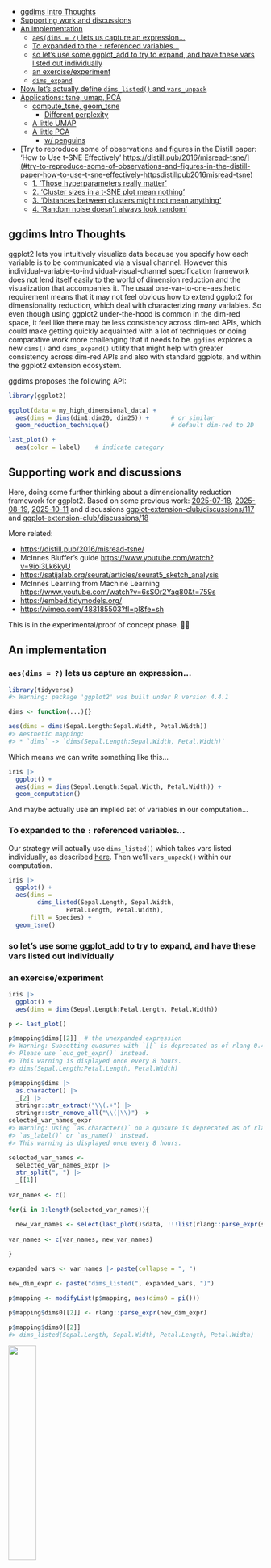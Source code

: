 
- [ggdims Intro Thoughts](#ggdims-intro-thoughts)
- [Supporting work and discussions](#supporting-work-and-discussions)
- [An implementation](#an-implementation)
  - [`aes(dims = ?)` lets us capture an
    expression…](#aesdims---lets-us-capture-an-expression)
  - [To expanded to the `:` referenced
    variables…](#to-expanded-to-the--referenced-variables)
  - [so let’s use some ggplot_add to try to expand, and have these vars
    listed out
    individually](#so-lets-use-some-ggplot_add-to-try-to-expand-and-have-these-vars-listed-out-individually)
  - [an exercise/experiment](#an-exerciseexperiment)
  - [`dims_expand`](#dims_expand)
- [Now let’s actually define `dims_listed()` and
  `vars_unpack`](#now-lets-actually-define-dims_listed-and-vars_unpack)
- [Applications: tsne, umap, PCA](#applications-tsne-umap-pca)
  - [compute_tsne, geom_tsne](#compute_tsne-geom_tsne)
    - [Different perplexity](#different-perplexity)
  - [A little UMAP](#a-little-umap)
  - [A little PCA](#a-little-pca)
    - [w/ penguins](#w-penguins)
- [Try to reproduce some of observations and figures in the Distill
  paper: ‘How to Use t-SNE Effectively’
  https://distill.pub/2016/misread-tsne/](#try-to-reproduce-some-of-observations-and-figures-in-the-distill-paper-how-to-use-t-sne-effectively-httpsdistillpub2016misread-tsne)
  - [1. ‘Those hyperparameters really
    matter’](#1-those-hyperparameters-really-matter)
  - [2. ‘Cluster sizes in a t-SNE plot mean
    nothing’](#2-cluster-sizes-in-a-t-sne-plot-mean-nothing)
  - [3. ‘Distances between clusters might not mean
    anything’](#3-distances-between-clusters-might-not-mean-anything)
  - [4. ‘Random noise doesn’t always look
    random’](#4-random-noise-doesnt-always-look-random)

<!-- README.md is generated from README.Rmd. Please edit that file -->
<!-- badges: start -->
<!-- badges: end -->

## ggdims Intro Thoughts

ggplot2 lets you intuitively visualize data because you specify how each
variable is to be communicated via a visual channel. However this
individual-variable-to-individual-visual-channel specification framework
does not lend itself easily to the world of dimension reduction and the
visualization that accompanies it. The usual one-var-to-one-aesthetic
requirement means that it may not feel obvious how to extend ggplot2 for
dimensionality reduction, which deal with characterizing *many*
variables. So even though using ggplot2 under-the-hood is common in the
dim-red space, it feel like there may be less consistency across dim-red
APIs, which could make getting quickly acquainted with a lot of
techniques or doing comparative work more challenging that it needs to
be. `ggdims` explores a new `dims()` and `dims_expand()` utility that
might help with greater consistency across dim-red APIs and also with
standard ggplots, and within the ggplot2 extension ecosystem.

ggdims proposes the following API:

``` r
library(ggplot2)

ggplot(data = my_high_dimensional_data) + 
  aes(dims = dims(dim1:dim20, dim25)) +      # or similar
  geom_reduction_technique()                 # default dim-red to 2D

last_plot() + 
  aes(color = label)    # indicate category
```

## Supporting work and discussions

Here, doing some further thinking about a dimensionality reduction
framework for ggplot2. Based on some previous work:
[2025-07-18](https://evamaerey.github.io/mytidytuesday/2025-07-18-seurat_tsne_plot/seurat_tsne_plot.html),
[2025-08-19](https://evamaerey.github.io/mytidytuesday/2025-08-19-umap/umap.html),
[2025-10-11](https://evamaerey.github.io/mytidytuesday/2025-10-11-ggdims/ggdims.html)
and discussions
[ggplot-extension-club/discussions/117](https://github.com/ggplot2-extenders/ggplot-extension-club/discussions/117#discussioncomment-14565426)
and
[ggplot-extension-club/discussions/18](https://github.com/ggplot2-extenders/ggplot-extension-club/discussions/18#discussioncomment-13850709)

More related:

- <https://distill.pub/2016/misread-tsne/>
- McInnes Bluffer’s guide <https://www.youtube.com/watch?v=9iol3Lk6kyU>
- <https://satijalab.org/seurat/articles/seurat5_sketch_analysis>
- McInnes Learning from Machine Learning
  <https://www.youtube.com/watch?v=6sSOr2Yaq80&t=759s>
- <https://embed.tidymodels.org/>
- <https://vimeo.com/483185503?fl=pl&fe=sh>

This is in the experimental/proof of concept phase. 🤔🚧

## An implementation

### `aes(dims = ?)` lets us capture an expression…

``` r
library(tidyverse)
#> Warning: package 'ggplot2' was built under R version 4.4.1

dims <- function(...){}

aes(dims = dims(Sepal.Length:Sepal.Width, Petal.Width))
#> Aesthetic mapping: 
#> * `dims` -> `dims(Sepal.Length:Sepal.Width, Petal.Width)`
```

Which means we can write something like this…

``` r
iris |> 
  ggplot() + 
  aes(dims = dims(Sepal.Length:Sepal.Width, Petal.Width)) + 
  geom_computation()
```

And maybe actually use an implied set of variables in our computation…

### To expanded to the `:` referenced variables…

Our strategy will actually use `dims_listed()` which takes vars listed
individually, as described
[here](https://github.com/ggplot2-extenders/ggplot-extension-club/discussions/18#discussioncomment-10219152).
Then we’ll `vars_unpack()` within our computation.

``` r
iris |> 
  ggplot() + 
  aes(dims = 
        dims_listed(Sepal.Length, Sepal.Width, 
                Petal.Length, Petal.Width),
      fill = Species) +
  geom_tsne()
```

### so let’s use some ggplot_add to try to expand, and have these vars listed out individually

### an exercise/experiment

``` r
iris |> 
  ggplot() + 
  aes(dims = dims(Sepal.Length:Petal.Length, Petal.Width))

p <- last_plot()

p$mapping$dims[[2]]  # the unexpanded expression
#> Warning: Subsetting quosures with `[[` is deprecated as of rlang 0.4.0
#> Please use `quo_get_expr()` instead.
#> This warning is displayed once every 8 hours.
#> dims(Sepal.Length:Petal.Length, Petal.Width)

p$mapping$dims |> 
  as.character() |> 
  _[2] |> 
  stringr::str_extract("\\(.+") |> 
  stringr::str_remove_all("\\(|\\)") -> 
selected_var_names_expr
#> Warning: Using `as.character()` on a quosure is deprecated as of rlang 0.3.0. Please use
#> `as_label()` or `as_name()` instead.
#> This warning is displayed once every 8 hours.

selected_var_names <- 
  selected_var_names_expr |> 
  str_split(", ") |> 
  _[[1]]
  
var_names <- c()

for(i in 1:length(selected_var_names)){

  new_var_names <- select(last_plot()$data, !!!list(rlang::parse_expr(selected_var_names[i]))) |> names()
  
var_names <- c(var_names, new_var_names)
  
}

expanded_vars <- var_names |> paste(collapse = ", ") 

new_dim_expr <- paste("dims_listed(", expanded_vars, ")")

p$mapping <- modifyList(p$mapping, aes(dims0 = pi()))

p$mapping$dims0[[2]] <- rlang::parse_expr(new_dim_expr)

p$mapping$dims0[[2]]
#> dims_listed(Sepal.Length, Sepal.Width, Petal.Length, Petal.Width)
```

<img src="README_files/figure-gfm/unnamed-chunk-6-1.png" width="33%" />

### `dims_expand`

``` r
#' @export
dims_expand <- function() {

  structure(
    list(
      # data_spec = data,
         # vars_spec = rlang::enquo(vars)
         ), 
    class = "dims_expand"
    )

}

#' @import ggplot2
#' @importFrom ggplot2 ggplot_add
#' @export
ggplot_add.dims_expand <- function(object, plot, object_name) {
  
plot$mapping$dims |> 
  as.character() |> 
  _[2] |> 
  stringr::str_extract("\\(.+") |> 
  stringr::str_remove_all("\\(|\\)") -> 
selected_var_names_expr

selected_var_names <- 
  selected_var_names_expr |> 
  str_split(", ") |> 
  _[[1]]
  
var_names <- c()

for(i in 1:length(selected_var_names)){

  new_var_names <- select(plot$data, !!!list(rlang::parse_expr(selected_var_names[i]))) |> names()
  
var_names <- c(var_names, new_var_names)
  
}

expanded_vars <- var_names |> paste(collapse = ", ") 

new_dim_expr <- paste("dims_listed(", expanded_vars, ")")

plot$mapping$dims[[2]] <- rlang::parse_expr(new_dim_expr)

plot

}
```

</details>

``` r
p <- iris |> 
  ggplot() + 
  aes(dims = dims(Sepal.Length:Petal.Length, Petal.Width)) + 
  dims_expand()

p$mapping
#> Aesthetic mapping: 
#> * `dims` -> `dims_listed(Sepal.Length, Sepal.Width, Petal.Length, Petal.Width)`
```

## Now let’s actually define `dims_listed()` and `vars_unpack`

``` r
dims_listed <- function(...) {
  
  varnames <- as.character(ensyms(...))
  vars <- list(...)
  listvec <- asplit(do.call(cbind, vars), 1)
  structure(listvec, varnames = varnames)

  }

vars_unpack <- function(x) {
  pca_vars <- x
  df <- do.call(rbind, pca_vars)
  colnames(df) <- attr(pca_vars, "varnames")
  as.data.frame(df)
  
}
```

# Applications: tsne, umap, PCA

## compute_tsne, geom_tsne

<details>

``` r
# utility uses data with the required aes 'dims'
data_vars_unpack <- function(data){

# identify duplicates just based on tsne data
data |>
  select(dims) |>
  mutate(vars_unpack(dims)) |>
  select(-dims)

}
```

``` r
# compute_tsne0 allows individually listed variables that are all of the same type
compute_tsne0 <- function(data, scales, perplexity = 20){
  
data_for_reduction <- data_vars_unpack(data)

dups <- data_for_reduction |>
   duplicated()

clean_data <- data_for_reduction |>
    bind_cols(data) |>
     _[!dups,] |> 
  remove_missing()

set.seed(1345)
clean_data |>
  _[names(data_for_reduction)] |>
  as.matrix() |>
  Rtsne::Rtsne(perplexity = perplexity) |>
  _$Y |>
  as_tibble() |>
 rename(x = V1, y = V2) |>
 bind_cols(clean_data)

}


iris |> 
  mutate(dims = dims_listed(Sepal.Length, Sepal.Width, 
                Petal.Length, Petal.Width)) |>
  select(dims) |>
  compute_tsne0()
#> Warning: The `x` argument of `as_tibble.matrix()` must have unique column names if
#> `.name_repair` is omitted as of tibble 2.0.0.
#> ℹ Using compatibility `.name_repair`.
#> This warning is displayed once every 8 hours.
#> Call `lifecycle::last_lifecycle_warnings()` to see where this warning was
#> generated.
#> # A tibble: 149 × 7
#>         x     y Sepal.Length Sepal.Width Petal.Length Petal.Width dims      
#>     <dbl> <dbl>        <dbl>       <dbl>        <dbl>       <dbl> <list[1d]>
#>  1 -10.3  -19.3          5.1         3.5          1.4         0.2 <dbl [4]> 
#>  2 -11.2  -15.4          4.9         3            1.4         0.2 <dbl [4]> 
#>  3  -9.61 -14.7          4.7         3.2          1.3         0.2 <dbl [4]> 
#>  4 -10.1  -14.5          4.6         3.1          1.5         0.2 <dbl [4]> 
#>  5  -9.57 -19.5          5           3.6          1.4         0.2 <dbl [4]> 
#>  6  -9.59 -22.1          5.4         3.9          1.7         0.4 <dbl [4]> 
#>  7  -8.80 -14.9          4.6         3.4          1.4         0.3 <dbl [4]> 
#>  8  -9.98 -18.2          5           3.4          1.5         0.2 <dbl [4]> 
#>  9 -10.4  -13.4          4.4         2.9          1.4         0.2 <dbl [4]> 
#> 10 -10.8  -15.9          4.9         3.1          1.5         0.1 <dbl [4]> 
#> # ℹ 139 more rows
  

StatTsne0 <- ggproto("StatTsne0", Stat, 
                     compute_panel = compute_tsne0)

GeomPointFill <- ggproto("GeomPointFill", 
                         GeomPoint,
                         default_aes = 
                           modifyList(GeomPoint$default_aes, 
                                      aes(shape = 21, 
                                          color = from_theme(paper),
                                          size = from_theme(pointsize * 2.5),
                                          alpha = .7,
                                          fill = from_theme(ink))))

geom_tsne0 <- make_constructor(GeomPointFill, stat = StatTsne0, perplexity = 30)

iris |> 
  ggplot() + 
  aes(dims = 
        dims_listed(Sepal.Length, Sepal.Width, 
                Petal.Length, Petal.Width),
      fill = Species) +
  geom_tsne0()


p$mapping$dims
#> <quosure>
#> expr: ^dims_listed(Sepal.Length, Sepal.Width, Petal.Length, Petal.Width)
#> env:  global
p + 
  geom_tsne0() + 
  aes(fill = Species)


theme_ggdims <- function(ink = "black", paper = "white"){
  
  theme_grey() +
    theme(panel.background = element_blank(),
          panel.grid = element_blank(),
          axis.text = element_blank(),
          axis.ticks = element_blank(),
          panel.border = element_rect(color = ink) 
          )
  
}
```

<img src="README_files/figure-gfm/unnamed-chunk-11-1.png" width="33%" /><img src="README_files/figure-gfm/unnamed-chunk-11-2.png" width="33%" />

``` r
geom_tsne <- function(...){
  list(
    dims_expand(),
    geom_tsne0(...)
  )
}
```

</details>

``` r
iris |> 
  ggplot() + 
  aes(dims = dims(Sepal.Length:Petal.Length, Petal.Width)) +
  geom_tsne()

last_plot() + 
  aes(fill = Species)
```

<img src="README_files/figure-gfm/unnamed-chunk-13-1.png" width="33%" /><img src="README_files/figure-gfm/unnamed-chunk-13-2.png" width="33%" />

### Different perplexity

``` r
iris |> 
  ggplot() + 
  aes(dims = dims(Sepal.Length:Petal.Length, Petal.Width),
      fill = Species) +
  geom_tsne(perplexity = 10)
```

<img src="README_files/figure-gfm/unnamed-chunk-14-1.png" width="33%" />

## A little UMAP

<details>

``` r
compute_umap <- function(data, scales, n_components = 2, random_state = 15){
  
# identify duplicates just based on tsne data
data_for_reduction <- data_vars_unpack(data)

clean_data <- data_for_reduction |>
  bind_cols(data) |>
  remove_missing()

set.seed(1345)
clean_data |>
  _[names(data_for_reduction)] |>
  umap::umap(n_components = n_components, 
             random_state = random_state)  |>
  _$layout |>
  as_tibble() |>
 rename(x = V1, y = V2) |>
 bind_cols(clean_data)

}

iris |> 
  mutate(dims = 
        dims_listed(Sepal.Length, Sepal.Width, 
                Petal.Length, Petal.Width)) |>
  select(color = Species, dims) |>
  compute_umap()
#> # A tibble: 150 × 8
#>        x     y Sepal.Length Sepal.Width Petal.Length Petal.Width color  dims    
#>    <dbl> <dbl>        <dbl>       <dbl>        <dbl>       <dbl> <fct>  <list[1>
#>  1  15.7 -4.39          5.1         3.5          1.4         0.2 setosa <dbl[…]>
#>  2  13.7 -4.54          4.9         3            1.4         0.2 setosa <dbl[…]>
#>  3  14.1 -5.12          4.7         3.2          1.3         0.2 setosa <dbl[…]>
#>  4  13.8 -5.22          4.6         3.1          1.5         0.2 setosa <dbl[…]>
#>  5  15.4 -4.27          5           3.6          1.4         0.2 setosa <dbl[…]>
#>  6  15.9 -3.28          5.4         3.9          1.7         0.4 setosa <dbl[…]>
#>  7  14.2 -5.35          4.6         3.4          1.4         0.3 setosa <dbl[…]>
#>  8  15.3 -4.62          5           3.4          1.5         0.2 setosa <dbl[…]>
#>  9  13.5 -5.33          4.4         2.9          1.4         0.2 setosa <dbl[…]>
#> 10  13.8 -4.81          4.9         3.1          1.5         0.1 setosa <dbl[…]>
#> # ℹ 140 more rows

StatUmap <- ggproto("StatUmap", Stat, 
                     compute_panel = compute_umap)

geom_umap0 <- make_constructor(GeomPointFill, stat = StatUmap, random_state = 15, n_components = 4)

geom_umap <- function(...){
  
  list(dims_expand(), 
       geom_umap0())
  
}
```

</details>

``` r
iris |> 
  ggplot() + 
  aes(dims = dims(Sepal.Length:Petal.Width)) + 
  geom_umap()

last_plot() + 
  aes(fill = Species)
```

<img src="README_files/figure-gfm/unnamed-chunk-16-1.png" width="33%" /><img src="README_files/figure-gfm/unnamed-chunk-16-2.png" width="33%" />

## A little PCA

``` r
compute_pca_rows <- function(data, scales){
  
  data_for_reduction <- data_vars_unpack(data)

clean_data <- data_for_reduction |>
  bind_cols(data) |>
  remove_missing()

set.seed(1345)
reduced <- clean_data |>
  _[names(data_for_reduction)] |>
  ordr::ordinate(model = ~ prcomp(., scale. = TRUE)) |> 
  _[[5]] |> 
  as_tibble()

reduced |>
 bind_cols(clean_data)

}


iris |> 
  mutate(dims = 
        dims_listed(Sepal.Length, Sepal.Width, 
                Petal.Length, Petal.Width)) |>
  select(color = Species, dims) |>
  compute_pca_rows() 
#> # A tibble: 150 × 10
#>      PC1     PC2     PC3      PC4 Sepal.Length Sepal.Width Petal.Length
#>    <dbl>   <dbl>   <dbl>    <dbl>        <dbl>       <dbl>        <dbl>
#>  1 -2.26 -0.478   0.127   0.0241           5.1         3.5          1.4
#>  2 -2.07  0.672   0.234   0.103            4.9         3            1.4
#>  3 -2.36  0.341  -0.0441  0.0283           4.7         3.2          1.3
#>  4 -2.29  0.595  -0.0910 -0.0657           4.6         3.1          1.5
#>  5 -2.38 -0.645  -0.0157 -0.0358           5           3.6          1.4
#>  6 -2.07 -1.48   -0.0269  0.00659          5.4         3.9          1.7
#>  7 -2.44 -0.0475 -0.334  -0.0367           4.6         3.4          1.4
#>  8 -2.23 -0.222   0.0884 -0.0245           5           3.4          1.5
#>  9 -2.33  1.11   -0.145  -0.0268           4.4         2.9          1.4
#> 10 -2.18  0.467   0.253  -0.0398           4.9         3.1          1.5
#> # ℹ 140 more rows
#> # ℹ 3 more variables: Petal.Width <dbl>, color <fct>, dims <list[1d]>

StatPcaRows <- ggproto("StatPcaRows", Stat,
                    compute_panel = compute_pca_rows,
                    default_aes = aes(x = after_stat(PC1), 
                                      y = after_stat(PC2))
                    )

geom_pca0 <- make_constructor(GeomPointFill, stat = StatPcaRows)

geom_pca <- function(...){
  
  list(
    dims_expand(),
    geom_pca0(...)
  )
  
}


iris |> 
  ggplot() + 
  aes(dims = dims(Sepal.Length:Petal.Width)) + 
  geom_pca()

last_plot() + 
  aes(fill = Species)


last_plot() + 
  aes(y = after_stat(PC3))
```

<img src="README_files/figure-gfm/unnamed-chunk-17-1.png" width="33%" /><img src="README_files/figure-gfm/unnamed-chunk-17-2.png" width="33%" /><img src="README_files/figure-gfm/unnamed-chunk-17-3.png" width="33%" />

### w/ penguins

``` r
palmerpenguins::penguins |>
  ggplot() +
  aes(dims = dims(bill_length_mm:body_mass_g)) +
  geom_pca()
#> Warning: Removed 2 rows containing missing values or values outside the scale
#> range.

last_plot() +
  aes(fill = species)
#> Warning: Removed 2 rows containing missing values or values outside the scale
#> range.
```

<img src="README_files/figure-gfm/unnamed-chunk-18-1.png" width="33%" /><img src="README_files/figure-gfm/unnamed-chunk-18-2.png" width="33%" />

------------------------------------------------------------------------

# Try to reproduce some of observations and figures in the Distill paper: ‘How to Use t-SNE Effectively’ <https://distill.pub/2016/misread-tsne/>

``` r
knitr::opts_chunk$set(out.width = NULL, fig.show = "asis")
```

### 1. ‘Those hyperparameters really matter’

Let’s try to reproduce the following with our `geom_tsne()`:

![](images/clipboard-2588034840.png)

``` r
hello_world_of_tsne <- data.frame(dim1 = rnorm(200) + 
                                    c(rep(-5, 100), rep(5, 100)),
                                  dim2 = rnorm(200),
                                  type = c(rep("A", 100), rep("B", 100)))

original <- hello_world_of_tsne |>
  ggplot() + 
  aes(x = dim1, 
      y = dim2) + 
  geom_point(shape = 21, color = "white",
             alpha = .5) + 
  labs(title = "Original") + 
  aes(fill = I("black"))

pp2 <- ggplot(data = hello_world_of_tsne) + 
  aes(dims = dims(dim1:dim2)) +
  geom_tsne(perplexity = 2) + 
  labs(title = "perplexity = 2"); pp2
```

![](README_files/figure-gfm/unnamed-chunk-20-1.png)<!-- -->

``` r

pp5 <- ggplot(data = hello_world_of_tsne) + 
  aes(dims = dims(dim1:dim2)) +
  geom_tsne(perplexity = 5) + 
  labs(title = "perplexity = 5"); pp5
```

![](README_files/figure-gfm/unnamed-chunk-20-2.png)<!-- -->

``` r

pp30 <- ggplot(data = hello_world_of_tsne) + 
  aes(dims = dims(dim1:dim2)) +
  geom_tsne(perplexity = 30) + 
  labs(title = "perplexity = 30"); pp30
```

![](README_files/figure-gfm/unnamed-chunk-20-3.png)<!-- -->

``` r

pp50 <- ggplot(data = hello_world_of_tsne) + 
  aes(dims = dims(dim1:dim2)) +
  geom_tsne(perplexity = 50) + 
  labs(title = "perplexity = 50")

pp100 <- ggplot(data = hello_world_of_tsne) + 
  aes(dims = dims(dim1:dim2)) +
  geom_tsne(perplexity = 100) + 
  labs(title = "perplexity = 100")


library(patchwork)
#> Warning: package 'patchwork' was built under R version 4.4.1
original + pp2 + pp5 + pp30 + pp50 + pp100
#> Warning: Computation failed in `stat_tsne0()`.
#> Caused by error in `.check_tsne_params()`:
#> ! perplexity is too large for the number of samples
```

![](README_files/figure-gfm/unnamed-chunk-20-4.png)<!-- -->

``` r

# with group id
last_plot() & 
  aes(fill = type) &
  guides(fill = "none") &
  theme_ggdims() 
#> Warning: Computation failed in `stat_tsne0()`.
#> Caused by error in `.check_tsne_params()`:
#> ! perplexity is too large for the number of samples
#> Warning: annotation$theme is not a valid theme.
#> Please use `theme()` to construct themes.
```

![](README_files/figure-gfm/unnamed-chunk-20-5.png)<!-- -->

``` r


panel_of_six_tsne_two_cluster <- last_plot()
```

### 2. ‘Cluster sizes in a t-SNE plot mean nothing’

Let’s try to reproduce this (we’ll shortcut but switching out the data
across plot specifications): ![](images/clipboard-4082290261.png)

``` r
big_and_small_cluster <- data.frame(dim1 = c(rnorm(100), rnorm(100, sd = .1)) + 
                                    c(rep(-5, 100), rep(5, 100)),
                                  dim2 = c(rnorm(100), rnorm(100, sd = .1)),
                                  type = c(rep("A", 100), rep("B", 100)))


panel_of_six_tsne_two_cluster & 
  ggplyr::data_replace(big_and_small_cluster)
#> Warning: Computation failed in `stat_tsne0()`.
#> Caused by error in `.check_tsne_params()`:
#> ! perplexity is too large for the number of samples
#> Warning: annotation$theme is not a valid theme.
#> Please use `theme()` to construct themes.
```

![](README_files/figure-gfm/unnamed-chunk-21-1.png)<!-- -->

#### Side note on ggplyr::data_replace X google gemini quick search

![](images/clipboard-3482018450.png)

### 3. ‘Distances between clusters might not mean anything’

Now let’s look at these three clusters, where one cluster is far out:

![](images/clipboard-2639177458.png)

``` r
two_close_and_one_far <- data.frame(dim1 = rnorm(150) + 
                                    c(rep(-5, 50), 
                                      rep(5, 50),
                                      rep(50, 50)),
                                    dim2 = rnorm(150),
                                    type = c(rep("A", 50), 
                                           rep("B", 50),
                                           rep("C", 50)))

panel_of_six_tsne_two_cluster & 
  ggplyr::data_replace(two_close_and_one_far)
#> Warning: Computation failed in `stat_tsne0()`.
#> Computation failed in `stat_tsne0()`.
#> Caused by error in `.check_tsne_params()`:
#> ! perplexity is too large for the number of samples
#> Warning: annotation$theme is not a valid theme.
#> Please use `theme()` to construct themes.
```

![](README_files/figure-gfm/unnamed-chunk-22-1.png)<!-- -->

### 4. ‘Random noise doesn’t always look random’

![](images/clipboard-109741735.png)

``` r
random_noise <- data.frame(dim1 = rnorm(500),
                           dim2 = rnorm(500))

original + pp2 + pp5 + pp30 + pp50 + pp100 & 
  ggplyr::data_replace(random_noise) &
  aes(fill = I("darkblue")) &
  theme_ggdims()
#> Warning: annotation$theme is not a valid theme.
#> Please use `theme()` to construct themes.
```

![](README_files/figure-gfm/unnamed-chunk-23-1.png)<!-- -->

------------------------------------------------------------------------

------------------------------------------------------------------------
